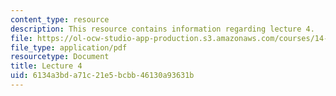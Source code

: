 ```yaml
---
content_type: resource
description: This resource contains information regarding lecture 4.
file: https://ol-ocw-studio-app-production.s3.amazonaws.com/courses/14-75-political-economy-and-economic-development-fall-2012/6134a3bda71c21e5bcbb46130a93631b_MIT14_75F12_Lec4.pdf
file_type: application/pdf
resourcetype: Document
title: Lecture 4
uid: 6134a3bd-a71c-21e5-bcbb-46130a93631b
---
```

